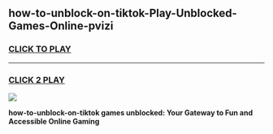 
## how-to-unblock-on-tiktok-Play-Unblocked-Games-Online-pvizi
<h3>
<a href="https://premium76.site?title=how-to-unblock-on-tiktok&ref=25A">CLICK TO PLAY</a></h3>
<hr>

<h3>
<a href="https://premium76.site?title=how-to-unblock-on-tiktok&ref=25A">CLICK 2 PLAY</a>
  
</h3>

<a href="https://premium76.site?title=how-to-unblock-on-tiktok&ref=25A"><img src="https://clearcache.store/games.png"></a>


**how-to-unblock-on-tiktok games unblocked: Your Gateway to Fun and Accessible Online Gaming**
